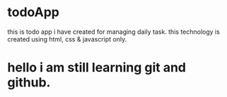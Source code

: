 # todoApp
this is todo app i have created for managing daily task. this technology is created using html, css &amp; javascript only.

# hello i am still learning git and github.